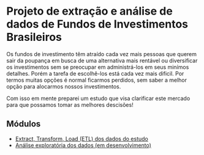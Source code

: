 # Projeto de extração e análise de dados de Fundos de Investimentos Brasileiros

Os fundos de investimento têm atraído cada vez mais pessoas que querem sair da 
poupança em busca de uma alternativa mais rentável ou diversificar os investimentos 
sem se preocupar em administrá-los em seus minímos detalhes. 
Porém a tarefa de escolhê-los está cada vez mais dificil. 
Por termos muitas opções é normal ficarmos perdidos, 
sem saber a melhor opção para alocarmos nossos investimentos.

Com isso em mente preparei um estudo que visa clarificar este mercado para que 
possamos tomar as melhores descisões!

## Módulos

* [Extract, Transform, Load (ETL) dos dados do estudo](https://nbviewer.jupyter.org/github/joao-aguilera-c/ANALISE-FUNDOS-DE-INVESTIMENTOS/blob/main/ETL%20de%20dados%20de%20Fundos%20de%20Investimentos%20Brasileiros.ipynb)
* [Análise exploratória dos dados (em desenvolvimento)](https://nbviewer.jupyter.org/github/joao-aguilera-c/ANALISE-FUNDOS-DE-INVESTIMENTOS/blob/main/Analise%20Exploratoria%20dos%20Dados%20%20A%20industria%20dos%20FI%20Brasileiros.ipynb)
